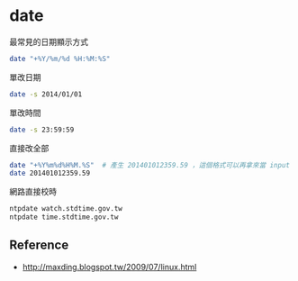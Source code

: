 # date

最常見的日期顯示方式

```bash
date "+%Y/%m/%d %H:%M:%S"
```

單改日期

```bash
date -s 2014/01/01
```

單改時間

```bash
date -s 23:59:59
```

直接改全部

```bash
date "+%Y%m%d%H%M.%S"  # 產生 201401012359.59 ，這個格式可以再拿來當 input
date 201401012359.59
```

網路直接校時

```bash
ntpdate watch.stdtime.gov.tw
ntpdate time.stdtime.gov.tw
```

## Reference

 * http://maxding.blogspot.tw/2009/07/linux.html
